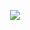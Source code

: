 <p align="center">
  <a href="https://github.com/madhukazz">
    <img src="https://skillicons.dev/icons?i=js,ts,php,react,nextjs,tailwindcss,shadcnui,materialui,html,css,webflow,nodejs,express,mysql,mongodb,prisma,git,github,npm,linux,bash,wordpress&perline=10" />
  </a>
</p>
